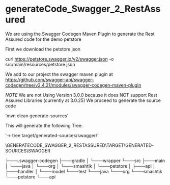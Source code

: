 # generateCode_Swagger_2_RestAssured
We are using the Swagger Codegen Maven Plugin to generate the Rest Assured code for the demo petstore

First we download the petstore json

curl https://petstore.swagger.io/v2/swagger.json -o src/main/resources/petstore.json

We add to our project the swagger maven plugin at
https://github.com/swagger-api/swagger-codegen/tree/v2.4.21/modules/swagger-codegen-maven-plugin

*NOTE* We are not Using Version 3.0.0 because it does NOT support Rest Assured Libraries (currently at 3.0.25)
We proceed to generate the source code

'mvn clean generate-sources'

This will generate the following Tree:

'-> tree target/generated-sources/swagger/'

\GENERATECODE_SWAGGER_2_RESTASSURED\TARGET\GENERATED-SOURCES\SWAGGER

├───.swagger-codegen
├───gradle
│   └───wrapper
└───src
├───main
│   └───java
│       └───org
│           └───smashtik
│               └───petstore
│                   ├───api
│                   ├───handler
│                   └───model
└───test
└───java
└───org
└───smashtik
└───petstore
└───api


